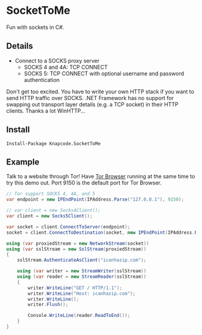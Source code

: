 # SocketToMe

Fun with sockets in C#.

## Details

- Connect to a SOCKS proxy server
  - SOCKS 4 and 4A: TCP CONNECT
  - SOCKS 5: TCP CONNECT with optional username and password authentication

Don't get too excited. You have to write your own HTTP stack if you want to send HTTP traffic over SOCKS. .NET Framework has no support for swapping out transport layer details (e.g. a TCP socket) in their HTTP clients. Thanks a lot WinHTTP...

## Install

```
Install-Package Knapcode.SocketToMe
```

## Example

Talk to a website through Tor! Have [Tor Browser](https://www.torproject.org/download/download-easy.html.en) running at the same time to try this demo out. Port 9150 is the default port for Tor Browser.

```csharp
// Tor support SOCKS 4, 4A, and 5
var endpoint = new IPEndPoint(IPAddress.Parse("127.0.0.1"), 9150);

// var client = new Socks4Client();
var client = new Socks5Client();

var socket = client.ConnectToServer(endpoint);
socket = client.ConnectToDestination(socket, new IPEndPoint(IPAddress.Parse("104.238.136.31"), 443));

using (var proxiedStream = new NetworkStream(socket))
using (var sslStream = new SslStream(proxiedStream))
{
    sslStream.AuthenticateAsClient("icanhazip.com");

    using (var writer = new StreamWriter(sslStream))
    using (var reader = new StreamReader(sslStream))
    {
        writer.WriteLine("GET / HTTP/1.1");
        writer.WriteLine("Host: icanhazip.com");
        writer.WriteLine();
        writer.Flush();

        Console.WriteLine(reader.ReadToEnd());
    }
}
```
